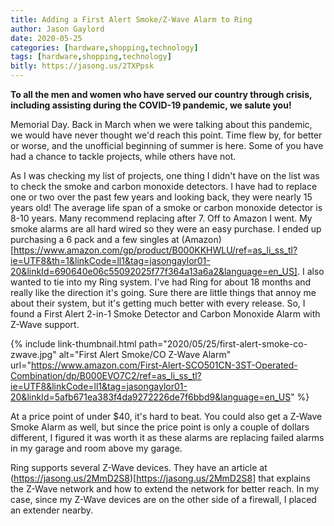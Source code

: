 ```yaml
---
title: Adding a First Alert Smoke/Z-Wave Alarm to Ring
author: Jason Gaylord
date: 2020-05-25
categories: [hardware,shopping,technology]
tags: [hardware,shopping,technology]
bitly: https://jasong.us/2TXPpsk
---
```


**To all the men and women who have served our country through crisis, including assisting during the COVID-19 pandemic, we salute you!**

Memorial Day. Back in March when we were talking about this pandemic, we would have never thought we'd reach this point. Time flew by, for better or worse, and the unofficial beginning of summer is here. Some of you have had a chance to tackle projects, while others have not. 

As I was checking my list of projects, one thing I didn't have on the list was to check the smoke and carbon monoxide detectors. I have had to replace one or two over the past few years and looking back, they were nearly 15 years old! The average life span of a smoke or carbon monoxide detector is 8-10 years. Many recommend replacing after 7. Off to Amazon I went. My smoke alarms are all hard wired so they were an easy purchase. I ended up purchasing a 6 pack and a few singles at (Amazon)[https://www.amazon.com/gp/product/B000KKHWLU/ref=as_li_ss_tl?ie=UTF8&th=1&linkCode=ll1&tag=jasongaylor01-20&linkId=690640e06c55092025f77f364a13a6a2&language=en_US]. I also wanted to tie into my Ring system. I've had Ring for about 18 months and really like the direction it's going. Sure there are little things that annoy me about their system, but it's getting much better with every release. So, I found a First Alert 2-in-1 Smoke Detector and Carbon Monoxide Alarm with Z-Wave support.

{% include link-thumbnail.html path="2020/05/25/first-alert-smoke-co-zwave.jpg" alt="First Alert Smoke/CO Z-Wave Alarm" url="https://www.amazon.com/First-Alert-SCO501CN-3ST-Operated-Combination/dp/B000EVO7C2/ref=as_li_ss_tl?ie=UTF8&linkCode=ll1&tag=jasongaylor01-20&linkId=5afb671ea383f4da9272226de7f6bbd9&language=en_US" %}

At a price point of under $40, it's hard to beat. You could also get a Z-Wave Smoke Alarm as well, but since the price point is only a couple of dollars different, I figured it was worth it as these alarms are replacing failed alarms in my garage and room above my garage.

Ring supports several Z-Wave devices. They have an article at (https://jasong.us/2MmD2S8)[https://jasong.us/2MmD2S8] that explains the Z-Wave network and how to extend the network for better reach. In my case, since my Z-Wave devices are on the other side of a firewall, I placed an extender nearby. 